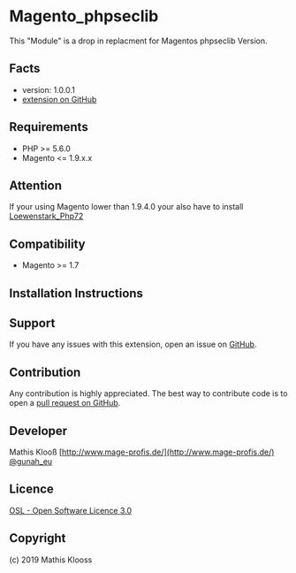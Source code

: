 Magento_phpseclib
=====================
This "Module" is a drop in replacment for Magentos phpseclib Version.

Facts
-----
- version: 1.0.0.1
- [extension on GitHub](https://github.com/mklooss/Magento_phpseclib)

Requirements
------------
- PHP >= 5.6.0
- Magento <= 1.9.x.x

Attention
---------
If your using Magento lower than 1.9.4.0 your also have to install [Loewenstark_Php72](https://github.com/mklooss/Loewenstark_Php72)

Compatibility
-------------
- Magento >= 1.7

Installation Instructions
-------------------------

Support
-------
If you have any issues with this extension, open an issue on [GitHub](https://github.com/mklooss/Magento_phpseclib/issues).

Contribution
------------
Any contribution is highly appreciated. The best way to contribute code is to open a [pull request on GitHub](https://help.github.com/articles/using-pull-requests).

Developer
---------
Mathis Klooß
[http://www.mage-profis.de/](http://www.mage-profis.de/)
[@gunah_eu](https://twitter.com/gunah_eu)

Licence
-------
[OSL - Open Software Licence 3.0](http://opensource.org/licenses/osl-3.0.php)

Copyright
---------
(c) 2019 Mathis Klooss